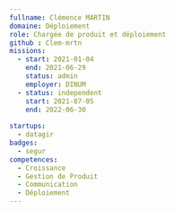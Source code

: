 ```yaml
---
fullname: Clémence MARTIN
domaine: Déploiement
role: Chargée de produit et déploiement
github : Clem-mrtn
missions:
  - start: 2021-01-04
    end: 2021-06-29
    status: admin
    employer: DINUM
  - status: independent
    start: 2021-07-05
    end: 2022-06-30
   
startups:
  - datagir
badges:
  - segur
competences:
  - Croissance
  - Gestion de Produit
  - Communication
  - Déploiement 
---
```


